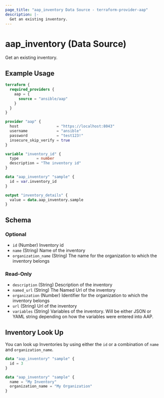 ```yaml
---
page_title: "aap_inventory Data Source - terraform-provider-aap"
description: |-
  Get an existing inventory.
---
```


# aap_inventory (Data Source)

Get an existing inventory.


## Example Usage

```terraform
terraform {
  required_providers {
    aap = {
      source = "ansible/aap"
    }
  }
}

provider "aap" {
  host                 = "https://localhost:8043"
  username             = "ansible"
  password             = "test123!"
  insecure_skip_verify = true
}

variable "inventory_id" {
  type        = number
  description = "The inventory id"
}

data "aap_inventory" "sample" {
  id = var.inventory_id
}

output "inventory_details" {
  value = data.aap_inventory.sample
}
```


<!-- schema generated by tfplugindocs -->
## Schema

### Optional

- `id` (Number) Inventory id
- `name` (String) Name of the inventory
- `organization_name` (String) The name for the organization to which the inventory belongs

### Read-Only

- `description` (String) Description of the inventory
- `named_url` (String) The Named Url of the inventory
- `organization` (Number) Identifier for the organization to which the inventory belongs
- `url` (String) Url of the inventory
- `variables` (String) Variables of the inventory. Will be either JSON or YAML string depending on how the variables were entered into AAP.

## Inventory Look Up

You can look up Inventories by using either the `id` or a combination of `name` and `organization_name`.

```terraform
data "aap_inventory" "sample" {
  id = 3
}

data "aap_inventory" "sample" {
  name = "My Inventory"
  organization_name = "My Organization"
}
```
